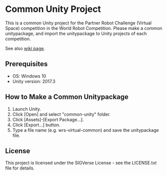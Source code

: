 # Common Unity Project

This is a common Unity project for the Partner Robot Challenge (Virtual Space) competition in the World Robot Competition.
Please make a common unitypackage, and import the unitypackage to Unity projects of each competition.

See also [wiki page](https://github.com/PartnerRobotChallengeVirtual/common-unity/wiki).

## Prerequisites

- OS: Windows 10
- Unity version: 2017.3

## How to Make a Common Unitypackage

1. Launch Unity.
2. Click [Open] and select "common-unity" folder.
3. Click [Assets]-[Export Package...].
4. Click [Export...] button.
5. Type a file name (e.g. wrs-virtual-common) and save the unitypackage file.

## License

This project is licensed under the SIGVerse License - see the LICENSE.txt file for details.
